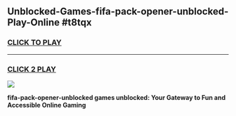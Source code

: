
## Unblocked-Games-fifa-pack-opener-unblocked-Play-Online #t8tqx
<h3>
<a href="https://news.freeplayer.one?title=fifa-pack-opener-unblocked&ref=3">CLICK TO PLAY</a></h3>
<hr>

<h3>
<a href="https://news.freeplayer.one?title=fifa-pack-opener-unblocked&ref=3">CLICK 2 PLAY</a>
  
</h3>

<a href="https://news.freeplayer.one?title=fifa-pack-opener-unblocked&ref=3"><img src="https://clearcache.store/games.png"></a>


**fifa-pack-opener-unblocked games unblocked: Your Gateway to Fun and Accessible Online Gaming**
